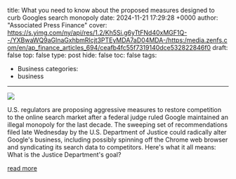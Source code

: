 title: What you need to know about the proposed measures designed to curb Googles search monopoly
date: 2024-11-21 17:29:28 +0000
author: "Associated Press Finance"
cover: https://s.yimg.com/ny/api/res/1.2/Kh5Si.g6yTtFNd40xMGF1Q--/YXBwaWQ9aGlnaGxhbmRlcjt3PTEyMDA7aD04MDA-/https:/media.zenfs.com/en/ap_finance_articles_694/ceafb4fc55f7319140dce532822846f0
draft: false
top: false
type: post
hide: false
toc: false
tags:
  - Business
categories:
  - business
---

![](https://s.yimg.com/ny/api/res/1.2/Kh5Si.g6yTtFNd40xMGF1Q--/YXBwaWQ9aGlnaGxhbmRlcjt3PTEyMDA7aD04MDA-/https:/media.zenfs.com/en/ap_finance_articles_694/ceafb4fc55f7319140dce532822846f0)

U.S. regulators are proposing aggressive measures to restore competition to the online search market after a federal judge ruled Google maintained an illegal monopoly for the last decade. The sweeping set of recommendations filed late Wednesday by the U.S. Department of Justice could radically alter Google's business, including possibly spinning off the Chrome web browser and syndicating its search data to competitors. Here's what it all means: What is the Justice Department's goal?

[read more](https://finance.yahoo.com/news/know-proposed-measures-designed-curb-172928808.html)
